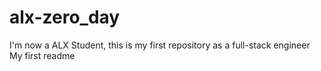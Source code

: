 # alx-zero_day
I'm now a ALX Student, this is my first repository as a full-stack engineer
My first readme 

